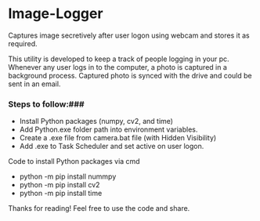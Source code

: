# Image-Logger
Captures image secretively after user logon using webcam and stores it as required.

This utility is developed to keep a track of people logging in your pc.
Whenever any user logs in to the computer, a photo is captured in a background process.
Captured photo is synced with the drive and could be sent in an email.

### Steps to follow:###
+ Install Python packages (numpy, cv2, and time)
+ Add Python.exe folder path into environment variables.
+ Create a .exe file from camera.bat file (with Hidden Visibility)
+ Add .exe to Task Scheduler and set active on user logon.

Code to install Python packages via cmd
* python -m pip install nummpy
* python -m pip install cv2
* python -m pip install time

Thanks for reading!
Feel free to use the code and share.
